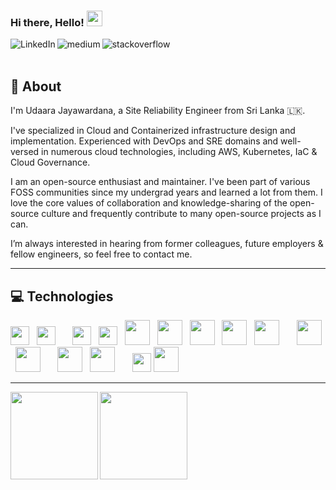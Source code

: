 ### Hi there, Hello! <img src="https://media.giphy.com/media/hvRJCLFzcasrR4ia7z/giphy.gif" width="25px">

[<img align="left" alt="LinkedIn" src="https://img.shields.io/badge/linkedin-%230077B5.svg?&style=for-the-badge&logo=linkedin&logoColor=white" />][linkedin]
[<img align="left" alt="medium" src="https://img.shields.io/badge/medium-%2312100E.svg?&style=for-the-badge&logo=medium&logoColor=white" />][medium]
[<img align="left" alt="stackoverflow" src="https://img.shields.io/badge/stack%20overflow-FE7A16?logo=stack-overflow&logoColor=white&style=for-the-badge" />][stackoverflow]
<br />
<br />

## 💬 About

I'm Udaara Jayawardana, a Site Reliability Engineer from Sri Lanka 🇱🇰. 

I've specialized in Cloud and Containerized infrastructure design and implementation. Experienced with DevOps and SRE domains and well-versed in numerous cloud technologies, including AWS, Kubernetes, IaC & Cloud Governance.

I am an open-source enthusiast and maintainer. I've been part of various FOSS communities since my undergrad years and learned a lot from them. I love the core values of collaboration and knowledge-sharing of the open-source culture and frequently contribute to many open-source projects as I can.

I’m always interested in hearing from former colleagues, future employers & fellow engineers, so feel free to contact me.

<hr>

## 💻 Technologies

<p>
<img height="30" src="https://img.shields.io/badge/-AWS-000?&logo=Amazon-AWS&logoColor=F90">
&nbsp;
<img height="30" src="https://img.shields.io/badge/-Azure-000?&logo=Microsoft-Azure&logoColor=007FFF">
&nbsp;
&nbsp;
&nbsp;
<img height="30" src="https://img.shields.io/badge/-Docker-000?&logo=Docker">
&nbsp;
<img height="30" src="https://img.shields.io/badge/-Kubernetes-000?&logo=Kubernetes">
&nbsp;
<img height="40" src="https://cncf-branding.netlify.app/img/projects/helm/icon/color/helm-icon-color.png">
&nbsp;
<img height="40" src="https://cncf-branding.netlify.app/img/projects/prometheus/icon/color/prometheus-icon-color.png">
&nbsp;
<img height="40" src="https://cncf-branding.netlify.app/img/projects/fluentd/icon/color/fluentd-icon-color.png">
&nbsp;
<img height="40" src="https://cncf-branding.netlify.app/img/projects/opa/icon/color/opa-icon-color.png">
&nbsp;
<img height="40" src="https://cncf-branding.netlify.app/img/projects/argo/icon/color/argo-icon-color.png">
&nbsp;
&nbsp;
&nbsp;
<img height="40" src="https://www.jenkins.io/images/logos/jenkins/256.png">
&nbsp;
<img height="40" src="https://cdn.iconscout.com/icon/free/png-256/gitlab-282507.png">
&nbsp;
&nbsp;
&nbsp;
<img height="40" src="https://avatars.githubusercontent.com/u/33972111?s=280&v=4">
&nbsp;
<img height="40" src="https://www.shareicon.net/data/2015/09/16/101872_debian_512x512.png">
&nbsp;
&nbsp;
&nbsp;
<img height="30" src="https://img.shields.io/badge/-Python-000?&logo=Python">
<img height="40" src="https://img.shields.io/badge/-Go-000?&logo=Go">
</p>
<hr>


<img height="140px" align="left" src="https://github-readme-stats.vercel.app/api?username=udaara&hide=html&layout=compact&theme=gotham"/>
<img height="140px" align="left" src="https://github-readme-stats.vercel.app/api/top-langs/?username=udaara&hide=html&layout=compact&theme=gotham"/>


[medium]: https://udaara.medium.com/
[linkedin]: https://www.linkedin.com/in/udaara/
[stackoverflow]: https://stackoverflow.com/users/6236161/sauj
